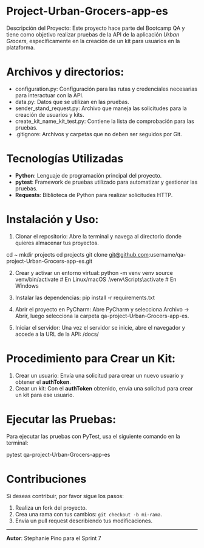 # Project-Urban-Grocers-app-es

Descripción del Proyecto:
Este proyecto hace parte del Bootcamp QA y tiene como objetivo realizar pruebas de la API de la aplicación *Urban Grocers*, específicamente en la creación de un kit para usuarios en la plataforma. 

# Archivos y directorios:
- configuration.py: Configuración para las rutas y credenciales necesarias para interactuar con la API.
- data.py: Datos que se utilizan en las pruebas.
- sender_stand_request.py: Archivo que maneja las solicitudes para la creación de usuarios y kits.
- create_kit_name_kit_test.py: Contiene la lista de comprobación para las pruebas.
- .gitignore: Archivos y carpetas que no deben ser seguidos por Git.

# Tecnologías Utilizadas

- **Python**: Lenguaje de programación principal del proyecto.
- **pytest**: Framework de pruebas utilizado para automatizar y gestionar las pruebas.
- **Requests**: Biblioteca de Python para realizar solicitudes HTTP.

# Instalación y Uso:

1. Clonar el repositorio:
Abre la terminal y navega al directorio donde quieres almacenar tus proyectos.

cd ~
mkdir projects
cd projects
git clone git@github.com:username/qa-project-Urban-Grocers-app-es.git

2. Crear y activar un entorno virtual:
python -m venv venv
source venv/bin/activate   # En Linux/macOS
.\venv\Scripts\activate    # En Windows

3. Instalar las dependencias:
pip install -r requirements.txt

4. Abrir el proyecto en PyCharm:
Abre PyCharm y selecciona Archivo → Abrir, luego selecciona la carpeta qa-project-Urban-Grocers-app-es.

5. Iniciar el servidor:
Una vez el servidor se inicie, abre el navegador y accede a la URL de la API: <url-del-servidor>/docs/

# Procedimiento para Crear un Kit:

1. Crear un usuario: Envía una solicitud para crear un nuevo usuario y obtener el **authToken**.
2. Crear un kit: Con el **authToken** obtenido, envía una solicitud para crear un kit para ese usuario. 

# Ejecutar las Pruebas:

Para ejecutar las pruebas con PyTest, usa el siguiente comando en la terminal:

pytest qa-project-Urban-Grocers-app-es

# Contribuciones

Si deseas contribuir, por favor sigue los pasos:

1. Realiza un fork del proyecto.
2. Crea una rama con tus cambios: `git checkout -b mi-rama`.
3. Envía un pull request describiendo tus modificaciones.

---

**Autor**: Stephanie Pino para el Sprint 7
